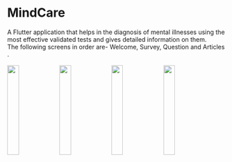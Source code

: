 # MindCare
A Flutter application that helps in the diagnosis of mental illnesses using the most effective validated tests  and gives detailed information on them. <br>
The following screens in order are- Welcome,       Survey,        Question and          Articles . <br>
<br>
<img src="https://user-images.githubusercontent.com/65854999/181926126-9f553eb8-7ad1-42a4-8b1e-805f5f9ad9db.png" width="23%"></img> <img src="https://user-images.githubusercontent.com/65854999/181926153-4eb05960-509c-4456-ac9d-978c14a1adc5.png" width="23%"></img> <img src="https://user-images.githubusercontent.com/65854999/181926174-f29e7da9-fa57-423c-9b22-4d04482a6c1f.png" width="23%"></img> <img src="https://user-images.githubusercontent.com/65854999/181926200-20342aeb-fe78-4028-b185-04566bc2cdb9.png" width="23%"></img> 

